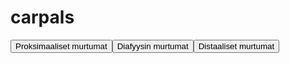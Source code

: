 # carpals

<button id="carpals_proksimaalinen">Proksimaaliset murtumat</button><button id="carpals_diafyysi">Diafyysin murtumat</button><button id="carpals_distaalinen">Distaaliset murtumat</button>

